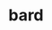 ---
category: 4-letters
denotation: null
name: bard
reference_link: https://www.etymonline.com/word/bard
root_language: null
root_name: null
title: bard
type: free
word_sums:
- respelling: bard
  sum: 'Bard + '
---